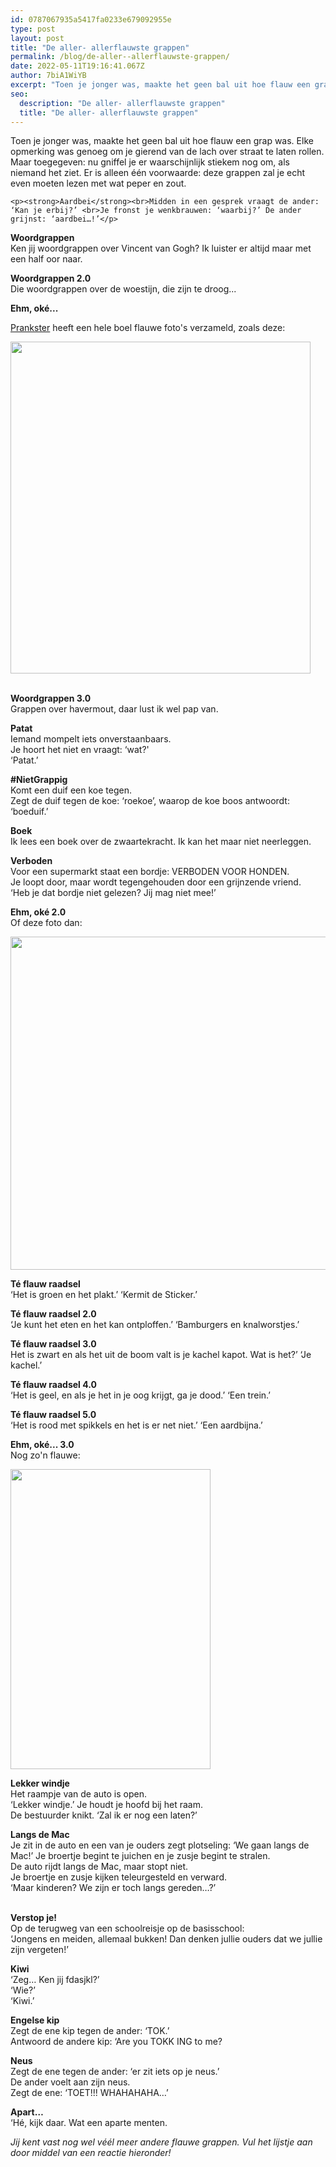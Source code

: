 ```yaml
---
id: 0787067935a5417fa0233e679092955e
type: post
layout: post
title: "De aller- allerflauwste grappen"
permalink: /blog/de-aller--allerflauwste-grappen/
date: 2022-05-11T19:16:41.067Z
author: 7biA1WiYB
excerpt: "Toen je jonger was, maakte het geen bal uit hoe flauw een grap was. Elke opmerking was genoeg om je gierend van de lach over straat te laten rollen. Maar toegegeven: nu gniffel je er waarschijnlijk stiekem nog om, als niemand het ziet. Er is alleen één voorwaarde: deze grappen zal je echt even moeten lezen met wat peper en zout.  "
seo:
  description: "De aller- allerflauwste grappen"
  title: "De aller- allerflauwste grappen"
---
```

Toen je jonger was, maakte het geen bal uit hoe flauw een grap was. Elke opmerking was genoeg om je gierend van de lach over straat te laten rollen. Maar toegegeven: nu gniffel je er waarschijnlijk stiekem nog om, als niemand het ziet. Er is alleen één voorwaarde: deze grappen zal je echt even moeten lezen met wat peper en zout.  

    <p><strong>Aardbei</strong><br>Midden in een gesprek vraagt de ander: ‘Kan je erbij?’ <br>Je fronst je wenkbrauwen: ‘waarbij?’ De ander grijnst: ‘aardbei…!’</p>
<p><strong>Woordgrappen</strong><br>Ken jij woordgrappen over Vincent van Gogh? Ik luister er altijd maar met een half oor naar.</p>
<p><strong>Woordgrappen 2.0</strong><br>Die woordgrappen over de woestijn, die zijn te droog...</p>

<strong>Ehm, oké..</strong><strong>.</strong>

<a href="Prankster">Prankster</a> heeft een hele boel flauwe foto's verzameld, zoals deze:
<div class="media media-element-container media-default"><div id="file-3884" class="file file-image file-image-jpeg">

        
  
  <div class="content">
    <img height="531" width="480" class="media-element file-default" src="https://7dagen.netlify.app/sites/default/files/mac.jpg" alt="">  </div>

  
</div>
</div>
<p><br><strong>Woordgrappen 3.0</strong><br>Grappen over havermout, daar lust ik wel pap van.</p>
<p><strong>Patat</strong><br>Iemand mompelt iets onverstaanbaars.<br>Je hoort het niet en vraagt: ‘wat?'<br>‘Patat.’</p>
<p><strong>#NietGrappig</strong><br>Komt een duif een koe tegen. <br>Zegt de duif tegen de koe: ‘roekoe’, waarop de koe boos antwoordt: ‘boeduif.’</p>
<p><strong>Boek</strong><br>Ik lees een boek over de zwaartekracht. Ik kan het maar niet neerleggen.</p>
<p><strong>Verboden</strong><br>Voor een supermarkt staat een bordje: VERBODEN VOOR HONDEN.<br>Je loopt door, maar wordt tegengehouden door een grijnzende vriend.<br>‘Heb je dat bordje niet gelezen? Jij mag niet mee!’</p>
<p><strong>Ehm, oké 2.0</strong><br>Of deze foto dan:<br><div class="media media-element-container media-default"><div id="file-3886" class="file file-image file-image-jpeg">

        
  
  <div class="content">
    <img height="533" width="553" style="font-size: 13.0080003738403px; line-height: 20.0063037872314px;" class="media-element file-default" src="https://7dagen.netlify.app/sites/default/files/ernie_0.jpg" alt="">  </div>

  
</div>
</div>
<p><strong>Té flauw raadsel</strong><br>‘Het is groen en het plakt.’ ‘Kermit de Sticker.’</p>
<p><strong>Té flauw raadsel 2.0</strong><br>‘Je kunt het eten en het kan ontploffen.’ ‘Bamburgers en knalworstjes.’</p>
<p><strong>Té flau</strong><strong>w raadsel 3.0</strong><br>Het is zwart en als het uit de boom valt is je kachel kapot. Wat is het?’ ‘Je kachel.’</p>
<p><strong>Té flauw raadsel 4.0</strong><br>‘Het is geel, en als je het in je oog krijgt, ga je dood.’ ‘Een trein.’</p>
<p><strong>Té flauw raadsel 5.0</strong><br>‘Het is rood met spikkels en het is er net niet.’ ‘Een aardbijna.’ </p>
<p><strong>Ehm, oké... 3.0</strong><br>Nog zo'n flauwe:<br><div class="media media-element-container media-default"><div id="file-3887" class="file file-image file-image-jpeg">

        
  
  <div class="content">
    <img height="480" width="320" style="font-size: 13.0080003738403px; line-height: 20.0063037872314px;" class="media-element file-default" src="https://7dagen.netlify.app/sites/default/files/framboos.jpg" alt="">  </div>

  
</div>
</div>
<p><strong>Lekker windje</strong><br>Het raampje van de auto is open.<br>‘Lekker windje.’ Je houdt je hoofd bij het raam.<br>De bestuurder knikt. ‘Zal ik er nog een laten?’</p>
<strong>Langs de Mac</strong> <br>Je zit in de auto en een van je ouders zegt plotseling: ‘We gaan langs de Mac!’
Je broertje begint te juichen en je zusje begint te stralen.<br>De auto rijdt langs de Mac, maar stopt niet.<br>Je broertje en zusje kijken teleurgesteld en verward.<br>‘Maar kinderen? We zijn er toch langs gereden…?’
<p><br><strong>Verstop je!</strong><br>Op de terugweg van een schoolreisje op de basisschool:<br>‘Jongens en meiden, allemaal bukken! Dan denken jullie ouders dat we jullie zijn vergeten!’</p>
<p><strong>Kiwi</strong><br>‘Zeg… Ken jij fdasjkl?’<br>‘Wie?’<br>‘Kiwi.’</p>
<p><strong>Engelse kip</strong><br>Zegt de ene kip tegen de ander: ‘TOK.’<br>Antwoord de andere kip: ‘Are you TOKK ING to me?</p>
<p><strong>Neus</strong><br>Zegt de ene tegen de ander: ‘er zit iets op je neus.’<br>De ander voelt aan zijn neus.<br>Zegt de ene: ‘TOET!!! WHAHAHAHA…’</p>
<p><strong>Apart…</strong><br>‘Hé, kijk daar. Wat een aparte menten.</p>


<p><em>Jij kent vast nog wel véél meer andere flauwe grappen. Vul het lijstje aan door middel van een reactie hieronder!</em></p>  
